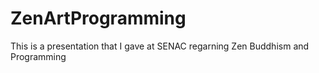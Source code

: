 # ZenArtProgramming
This is a presentation that I gave at SENAC regarning Zen Buddhism and Programming
